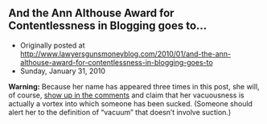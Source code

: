 ## And the Ann Althouse Award for Contentlessness in Blogging goes to…

 * Originally posted at http://www.lawyersgunsmoneyblog.com/2010/01/and-the-ann-althouse-award-for-contentlessness-in-blogging-goes-to
 * Sunday, January 31, 2010

**Warning:** Because her name has appeared three times in this post, she will, of course, [show up in the comments](http://acephalous.typepad.com/acephalous/2007/05/defeat.html) and claim that her vacuousness is actually a vortex into which someone has been sucked.  (Someone should alert her to the definition of “vacuum” that doesn’t involve suction.)